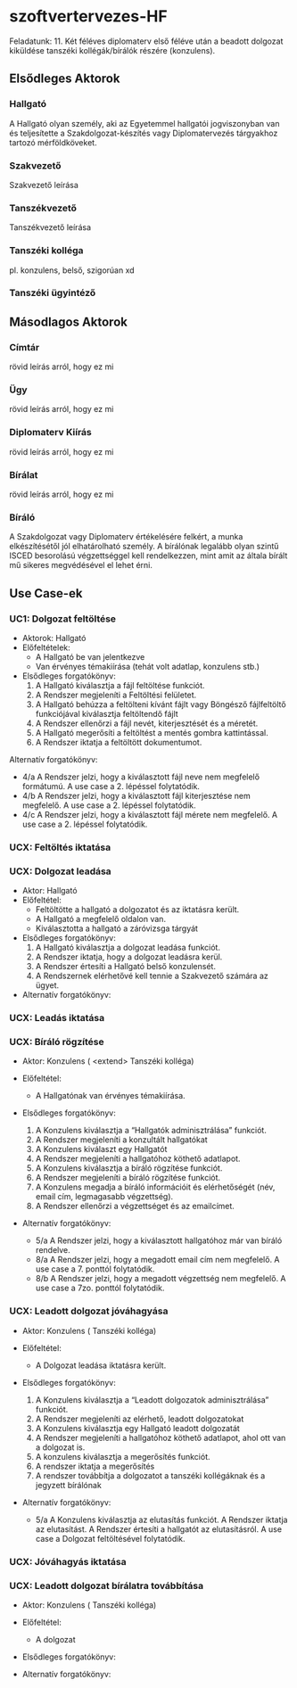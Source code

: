 # szoftvertervezes-HF

Feladatunk: 11. Két féléves diplomaterv első féléve után a beadott dolgozat kiküldése tanszéki kollégák/bírálók részére (konzulens).

## Elsődleges Aktorok

### Hallgató
A Hallgató olyan személy, aki az Egyetemmel hallgatói jogviszonyban van és  teljesítette a Szakdolgozat-készítés vagy Diplomatervezés tárgyakhoz tartozó mérföldköveket.

### Szakvezető
Szakvezető leírása

### Tanszékvezető
Tanszékvezető leírása

### Tanszéki kolléga
pl. konzulens, belső, szigorúan xd

### Tanszéki ügyintéző

## Másodlagos Aktorok
### Címtár
rövid leírás arról, hogy ez mi

### Ügy
rövid leírás arról, hogy ez mi

### Diplomaterv Kiírás
rövid leírás arról, hogy ez mi

### Bírálat
rövid leírás arról, hogy ez mi

### Bíráló
A Szakdolgozat vagy Diplomaterv értékelésére felkért, a munka elkészítésétől jól elhatárolható személy. A bírálónak legalább olyan szintű ISCED besorolású végzettséggel kell rendelkezzen, mint amit az általa bírált mű sikeres megvédésével el lehet érni.



## Use Case-ek

### UC1: Dolgozat feltöltése
- Aktorok: Hallgató
- Előfeltételek:
  - A Hallgató be van jelentkezve
  - Van érvényes témakiírása (tehát volt adatlap, konzulens stb.)
- Elsődleges forgatókönyv:
  1. A Hallgató kiválasztja a fájl feltöltése funkciót.
  2. A Rendszer megjeleníti a Feltöltési felületet.
  3. A Hallgató behúzza a feltölteni kívánt fájlt vagy Böngésző fájlfeltöltő funkciójával kiválasztja feltöltendő fájlt
  4. A Rendszer ellenőrzi a fájl nevét, kiterjesztését és a méretét.
  5. A Hallgató megerősíti a feltöltést a mentés gombra kattintással.
  6. A Rendszer iktatja a feltöltött dokumentumot.

Alternatív forgatókönyv:
- 4/a A Rendszer jelzi, hogy a kiválasztott fájl neve nem megfelelő formátumú. A use case a 2. lépéssel folytatódik.
- 4/b A Rendszer jelzi, hogy a kiválasztott fájl kiterjesztése nem megfelelő. A use case a 2. lépéssel folytatódik.
- 4/c A Rendszer jelzi, hogy a kiválasztott fájl mérete nem megfelelő. A use case a 2. lépéssel folytatódik.


### UCX: Feltöltés iktatása

### UCX: Dolgozat leadása
- Aktor: Hallgató
- Előfeltétel:
  - Feltöltötte a hallgató a dolgozatot és az iktatásra került.
  - A Hallgató a megfelelő oldalon van.
  - Kiválasztotta a hallgató a záróvizsga tárgyát
- Elsődleges forgatókönyv:
  1. A Hallgató kiválasztja a dolgozat leadása funkciót.
  2. A Rendszer iktatja, hogy a dolgozat leadásra kerül.
  3. A Rendszer értesíti a Hallgató belső konzulensét.
  4. A Rendszernek elérhetővé kell tennie a Szakvezető számára az ügyet.
- Alternatív forgatókönyv:




### UCX: Leadás iktatása




### UCX: Bíráló rögzítése
- Aktor: Konzulens ( \<extend> Tanszéki kolléga)
- Előfeltétel:
  - A Hallgatónak van érvényes témakiírása.

- Elsődleges forgatókönyv:
  1. A Konzulens kiválasztja a “Hallgatók adminisztrálása” funkciót.
  2. A Rendszer megjeleníti a konzultált hallgatókat
  3. A Konzulens kiválaszt egy Hallgatót
  4. A Rendszer megjeleníti a hallgatóhoz köthető adatlapot.
  5. A Konzulens kiválasztja a bíráló rögzítése funkciót.
  6. A Rendszer megjeleníti a bíráló rögzítése funkciót.
  7. A Konzulens megadja a bíráló információit és elérhetőségét (név, email cím, legmagasabb végzettség).
  8. A Rendszer ellenőrzi a végzettséget és az emailcímet.

- Alternatív forgatókönyv:
  - 5/a A Rendszer jelzi, hogy a kiválasztott hallgatóhoz már van bíráló rendelve.
  - 8/a A Rendszer jelzi, hogy a megadott email cím nem megfelelő. A use case a 7. ponttól folytatódik.
  - 8/b A Rendszer jelzi, hogy a megadott végzettség nem megfelelő. A use case a 7zo. ponttól folytatódik.



### UCX: Leadott dolgozat jóváhagyása
- Aktor: Konzulens ( <extend> Tanszéki kolléga)
- Előfeltétel:
  - A Dolgozat leadása iktatásra került.
- Elsődleges forgatókönyv:
  1. A Konzulens kiválasztja a “Leadott dolgozatok adminisztrálása” funkciót.
  2. A Rendszer megjeleníti az elérhető, leadott dolgozatokat
  3. A Konzulens kiválasztja egy Hallgató leadott dolgozatát
  4. A Rendszer megjeleníti a hallgatóhoz köthető adatlapot, ahol ott van a dolgozat is.
  5. A konzulens kiválasztja a megerősítés funkciót.
  6. A rendszer iktatja a megerősítés
  7. A rendszer továbbítja a dolgozatot a tanszéki kollégáknak és a jegyzett bírálónak


- Alternatív forgatókönyv:
  - 5/a A Konzulens kiválasztja az elutasítás funkciót. A Rendszer iktatja az elutasítást. A Rendszer értesíti a hallgatót az elutasításról. A use case a Dolgozat feltöltésével folytatódik.

### UCX: Jóváhagyás iktatása

### UCX: Leadott dolgozat bírálatra továbbítása
- Aktor: Konzulens ( <extend> Tanszéki kolléga)
- Előfeltétel:
  - A dolgozat 
- Elsődleges forgatókönyv:

- Alternatív forgatókönyv:
